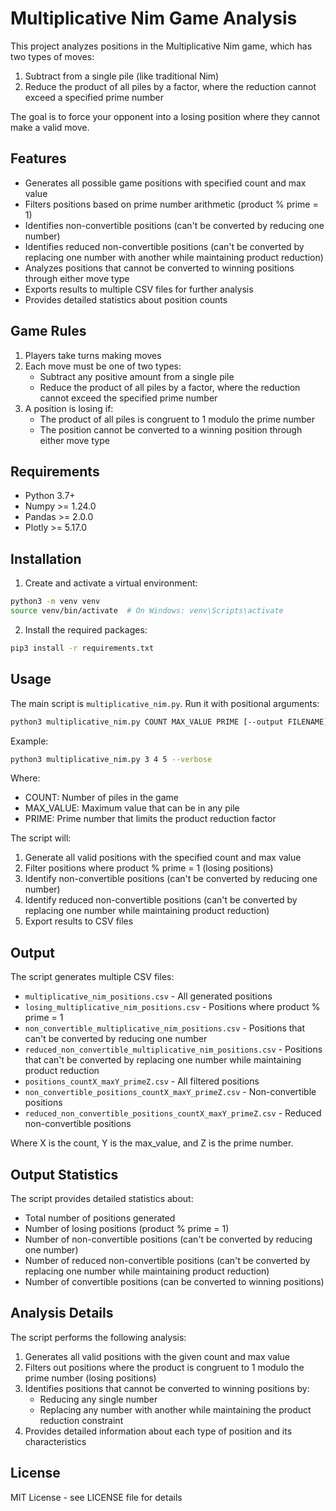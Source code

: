 # Multiplicative Nim Game Analysis

This project analyzes positions in the Multiplicative Nim game, which has two types of moves:
1. Subtract from a single pile (like traditional Nim)
2. Reduce the product of all piles by a factor, where the reduction cannot exceed a specified prime number

The goal is to force your opponent into a losing position where they cannot make a valid move.

## Features

- Generates all possible game positions with specified count and max value
- Filters positions based on prime number arithmetic (product % prime = 1)
- Identifies non-convertible positions (can't be converted by reducing one number)
- Identifies reduced non-convertible positions (can't be converted by replacing one number with another while maintaining product reduction)
- Analyzes positions that cannot be converted to winning positions through either move type
- Exports results to multiple CSV files for further analysis
- Provides detailed statistics about position counts

## Game Rules

1. Players take turns making moves
2. Each move must be one of two types:
   - Subtract any positive amount from a single pile
   - Reduce the product of all piles by a factor, where the reduction cannot exceed the specified prime number
3. A position is losing if:
   - The product of all piles is congruent to 1 modulo the prime number
   - The position cannot be converted to a winning position through either move type

## Requirements

- Python 3.7+
- Numpy >= 1.24.0
- Pandas >= 2.0.0
- Plotly >= 5.17.0

## Installation

1. Create and activate a virtual environment:
```bash
python3 -m venv venv
source venv/bin/activate  # On Windows: venv\Scripts\activate
```

2. Install the required packages:
```bash
pip3 install -r requirements.txt
```

## Usage

The main script is `multiplicative_nim.py`. Run it with positional arguments:
```bash
python3 multiplicative_nim.py COUNT MAX_VALUE PRIME [--output FILENAME] [--verbose]
```

Example:
```bash
python3 multiplicative_nim.py 3 4 5 --verbose
```

Where:
- COUNT: Number of piles in the game
- MAX_VALUE: Maximum value that can be in any pile
- PRIME: Prime number that limits the product reduction factor

The script will:
1. Generate all valid positions with the specified count and max value
2. Filter positions where product % prime = 1 (losing positions)
3. Identify non-convertible positions (can't be converted by reducing one number)
4. Identify reduced non-convertible positions (can't be converted by replacing one number while maintaining product reduction)
5. Export results to CSV files

## Output

The script generates multiple CSV files:
- `multiplicative_nim_positions.csv` - All generated positions
- `losing_multiplicative_nim_positions.csv` - Positions where product % prime = 1
- `non_convertible_multiplicative_nim_positions.csv` - Positions that can't be converted by reducing one number
- `reduced_non_convertible_multiplicative_nim_positions.csv` - Positions that can't be converted by replacing one number while maintaining product reduction
- `positions_countX_maxY_primeZ.csv` - All filtered positions
- `non_convertible_positions_countX_maxY_primeZ.csv` - Non-convertible positions
- `reduced_non_convertible_positions_countX_maxY_primeZ.csv` - Reduced non-convertible positions

Where X is the count, Y is the max_value, and Z is the prime number.

## Output Statistics

The script provides detailed statistics about:
- Total number of positions generated
- Number of losing positions (product % prime = 1)
- Number of non-convertible positions (can't be converted by reducing one number)
- Number of reduced non-convertible positions (can't be converted by replacing one number while maintaining product reduction)
- Number of convertible positions (can be converted to winning positions)

## Analysis Details

The script performs the following analysis:
1. Generates all valid positions with the given count and max value
2. Filters out positions where the product is congruent to 1 modulo the prime number (losing positions)
3. Identifies positions that cannot be converted to winning positions by:
   - Reducing any single number
   - Replacing any number with another while maintaining the product reduction constraint
4. Provides detailed information about each type of position and its characteristics

## License

MIT License - see LICENSE file for details
